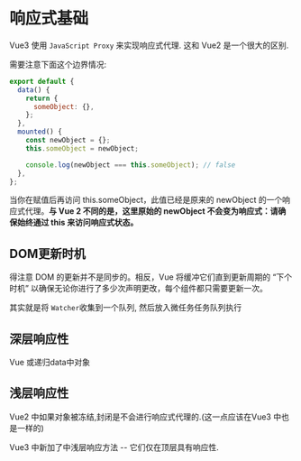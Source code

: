 # 响应式基础

Vue3 使用 `JavaScript Proxy` 来实现响应式代理. 这和 Vue2 是一个很大的区别.

需要注意下面这个边界情况:

```js
export default {
  data() {
    return {
      someObject: {},
    };
  },
  mounted() {
    const newObject = {};
    this.someObject = newObject;

    console.log(newObject === this.someObject); // false
  },
};
```

当你在赋值后再访问 this.someObject，此值已经是原来的 newObject 的一个响应式代理。**与 Vue 2 不同的是，这里原始的 newObject 不会变为响应式：请确保始终通过 this 来访问响应式状态。**


## DOM更新时机

得注意 DOM 的更新并不是同步的。相反，Vue 将缓冲它们直到更新周期的 “下个时机” 以确保无论你进行了多少次声明更改，每个组件都只需要更新一次。

其实就是将 `Watcher`收集到一个队列, 然后放入微任务任务队列执行

## 深层响应性

Vue 或递归data中对象

## 浅层响应性

Vue2 中如果对象被冻结,封闭是不会进行响应式代理的.(这一点应该在Vue3 中也是一样的)

Vue3 中新加了中浅层响应方法 -- 它们仅在顶层具有响应性.